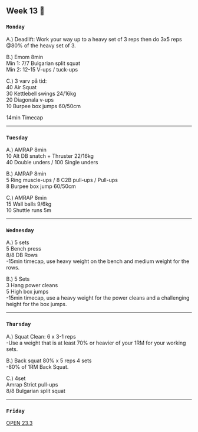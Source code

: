 ## Week 13  :ox: 

### `Monday`     
A.) Deadlift: Work your way up to a heavy set of 3 reps then do 3x5 reps @80% of the heavy set of 3.    

B.) Emom 8min  
Min 1: 7/7 Bulgarian split squat    
Min 2: 12-15 V-ups / tuck-ups  

C.) 3 varv på tid:  
40 Air Squat  
30 Kettlebell swings 24/16kg   
20 Diagonala v-ups   
10 Burpee box jumps 60/50cm   

14min Timecap   
   
 

---
### `Tuesday`
A.) AMRAP 8min  
10 Alt DB snatch + Thruster 22/16kg   
40 Double unders / 100 Single unders   

B.) AMRAP 8min   
5 Ring muscle-ups / 8 C2B pull-ups / Pull-ups   
8 Burpee box jump 60/50cm    
 
C.) AMRAP 8min   
15 Wall balls 9/6kg    
10 Shuttle runs 5m     

----
### `Wednesday`
A.) 5 sets   
5 Bench press   
8/8 DB Rows   
-15min timecap, use heavy weight on the bench and medium weight for the rows.   

B.) 5 Sets   
3 Hang power cleans  
5 High box jumps   
-15min timecap, use a heavy weight for the power cleans and a challenging height for the box jumps.   

----
### `Thursday`  
A.) Squat Clean: 6 x 3-1 reps  
-Use a weight that is at least 70% or heavier of your 1RM for your working sets.  

B.) Back squat 80% x 5 reps 4 sets  
-80% of 1RM Back Squat.   

C.) 4set   
Amrap Strict pull-ups    
8/8 Bulgarian split squat     
  
 

---
### `Friday` 

[OPEN 23.3](https://games.crossfit.com/workouts/open/2023/3)
   



